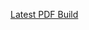 
[Latest PDF Build](https://github.com/usnbros/radio-101/releases/download/latest-pdf-5/radio-101-latest.pdf)

